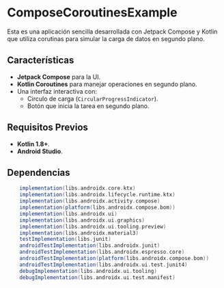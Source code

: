 # ComposeCoroutinesExample

Esta es una aplicación sencilla desarrollada con Jetpack Compose y Kotlin que utiliza corutinas para simular la carga de datos en segundo plano.

## Características

- **Jetpack Compose** para la UI.
- **Kotlin Coroutines** para manejar operaciones en segundo plano.
- Una interfaz interactiva con:
  - Circulo de carga (`CircularProgressIndicator`).
  - Botón que inicia la tarea en segundo plano.

## Requisitos Previos

- **Kotlin 1.8+**.
- **Android Studio**.

## Dependencias
```gradle
    implementation(libs.androidx.core.ktx)
    implementation(libs.androidx.lifecycle.runtime.ktx)
    implementation(libs.androidx.activity.compose)
    implementation(platform(libs.androidx.compose.bom))
    implementation(libs.androidx.ui)
    implementation(libs.androidx.ui.graphics)
    implementation(libs.androidx.ui.tooling.preview)
    implementation(libs.androidx.material3)
    testImplementation(libs.junit)
    androidTestImplementation(libs.androidx.junit)
    androidTestImplementation(libs.androidx.espresso.core)
    androidTestImplementation(platform(libs.androidx.compose.bom))
    androidTestImplementation(libs.androidx.ui.test.junit4)
    debugImplementation(libs.androidx.ui.tooling)
    debugImplementation(libs.androidx.ui.test.manifest)
